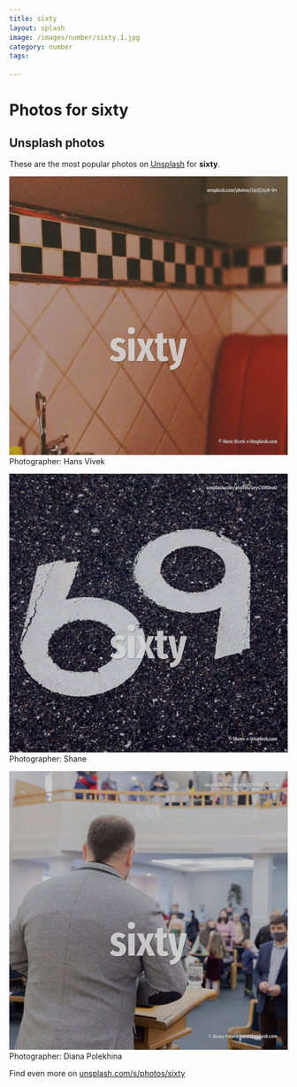 ```yaml
---
title: sixty
layout: splash
image: /images/number/sixty.1.jpg
category: number
tags:

---
```

# Photos for sixty
 
## Unsplash photos
These are the most popular photos on [Unsplash](https://unsplash.com) for **sixty**.
 
![sixty](/images/number/sixty.1.jpg)
Photographer:  Hans Vivek
 
![sixty](/images/number/sixty.2.jpg)
Photographer:  Shane
 
![sixty](/images/number/sixty.3.jpg)
Photographer:  Diana Polekhina
 
Find even more on [unsplash.com/s/photos/sixty](https://unsplash.com/s/photos/sixty)
 
